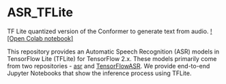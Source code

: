 # ASR_TFLite
TF Lite quantized version of the Conformer to generate text from audio.
[![Open Colab notebook]](https://colab.research.google.com/drive/1RN91rBO5UkOlKk_pc9kVivtjgP76aeox?usp=sharing)

This repository provides an Automatic Speech Recognition (ASR) models in TensorFlow Lite (TFLite) for TensorFlow 2.x. These models primarily come from two repositories - [asr](https://www.huylenguyen.com/asr) and [TensorFlowASR](https://github.com/TensorSpeech/TensorFlowASR). We provide end-to-end Jupyter Notebooks that show the inference process using TFLite.




